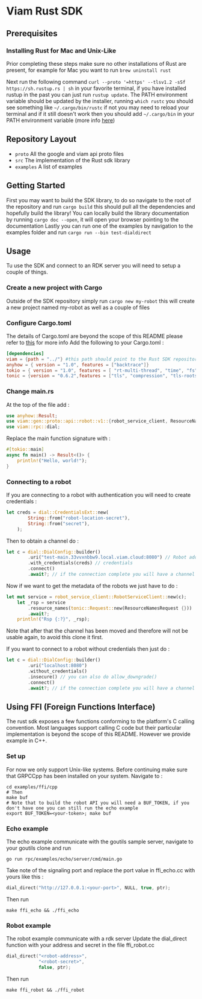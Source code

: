 # Viam Rust SDK

## Prerequisites

### Installing Rust for Mac and Unix-Like
Prior completing these steps make sure no other installations of Rust are present, for example for Mac you want to run `brew uninstall rust`

Next run the following command `curl --proto '=https' --tlsv1.2 -sSf https://sh.rustup.rs | sh` in your favorite terminal, if you have installed rustup in the past you can just run `rustup update`. The PATH environment variable should be updated by the installer, running `which rustc` you should see something like `~/.cargo/bin/rustc` if not you may need to reload your terminal and if it still doesn't work then you should add `~/.cargo/bin` in your PATH environment variable (more info [here](https://www.rust-lang.org/tools/install))


## Repository Layout
- `proto` All the google and viam api proto files
- `src` The implementation of the Rust sdk library
- `examples` A list of examples

## Getting Started
First you may want to build the SDK library, to do so navigate to the root of the repository and run `cargo build` this should pull all the dependencies and hopefully build the library!
You can locally build the library documentation by running `cargo doc --open`, it will open your browser pointing to the documentation
Lastly you can run one of the examples by navigation to the examples folder and run `cargo run --bin test-dialdirect`

## Usage
Tu use the SDK and connect to an RDK server you will need to setup a couple of things.

### Create a new project with Cargo
Outside of the SDK repository simply run `cargo new my-robot` this will create a new project named my-robot as well as a couple of files

### Configure Cargo.toml
The details of Cargo.toml are beyond the scope of this README please refer to [this](https://doc.rust-lang.org/cargo/reference/manifest.html) for more info
Add the following to your Cargo.toml :
``` toml
[dependencies]
viam = {path = "../"} #this path should point to the Rust SDK repository
anyhow = { version = "1.0", features = ["backtrace"]}
tokio = { version = "1.0", features = [ "rt-multi-thread", "time", "fs", "macros", "net",] }
tonic = {version = "0.6.2",features = ["tls", "compression", "tls-roots"]}
```
### Change main.rs
At the top of the file add :

``` rust
use anyhow::Result;
use viam::gen::proto::api::robot::v1::{robot_service_client, ResourceNamesRequest};
use viam::rpc::dial;
```
Replace the main function signature with :

``` rust
#[tokio::main]
async fn main() -> Result<()> {
    println!("Hello, world!");
}
```
### Connecting to a robot

If you are connecting to a robot with authentication you will need to create credentials :

``` rust
let creds = dial::CredentialsExt::new(
        String::from("robot-location-secret"),
        String::from("secret"),
    );
```
Then to obtain a channel do :

``` rust
let c = dial::DialConfig::builder()
        .uri("test-main.33vvxnbbw9.local.viam.cloud:8080") // Robot address
        .with_credentials(creds) // credentials
        .connect()
        .await?; // if the connection complete you will have a channel otherwise an error
```

Now if we want to get the metadata of the robots we just have to do :

``` rust
let mut service = robot_service_client::RobotServiceClient::new(c);
    let _rsp = service
        .resource_names(tonic::Request::new(ResourceNamesRequest {}))
        .await?;
    println!("Rsp {:?}", _rsp);
```
Note that after that the channel has been moved and therefore will not be usable again, to avoid this clone it first.

If you want to connect to a robot without credentials then just do :

``` rust
let c = dial::DialConfig::builder()
        .uri("localhost:8080") 
        .without_credentials()
        .insecure() // you can also do allow_downgrade()
        .connect()
        .await?; // if the connection complete you will have a channel otherwise an error
```

## Using FFI (Foreign Functions Interface)
The rust sdk exposes a few functions conforming to the platform's C calling convention. Most languages support calling C code but their particular implementation is beyond the scope of this README. However we provide example in C++.

### Set up
For now we only support Unix-like systems. Before continuing make sure that GRPCCpp has been installed on your system.
Navigate to :

``` shell
cd examples/ffi/cpp
# Then
make buf
# Note that to build the robot API you will need a BUF_TOKEN, if you don't have one you can still run the echo example
export BUF_TOKEN=<your-token>; make buf
```

### Echo example
The echo example communicate with the goutils sample server, navigate to your goutils clone and run

``` shell
go run rpc/examples/echo/server/cmd/main.go
```
Take note of the signaling port and replace the port value in ffi_echo.cc with yours like this :

``` c++
dial_direct("http://127.0.0.1:<your-port>", NULL, true, ptr);
```
Then run 

``` shell
make ffi_echo && ./ffi_echo
```

### Robot example
The robot example communicate with a rdk server
Update the dial_direct function with your address and secret in the file ffi_robot.cc

``` c++
dial_direct("<robot-address>",
            "<robot-secret>",
            false, ptr);
```
Then run 

``` shell
make ffi_robot && ./ffi_robot
```
